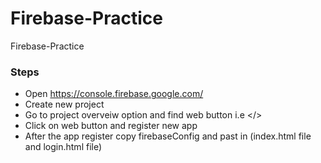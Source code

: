 # Firebase-Practice
Firebase-Practice

### Steps
- Open https://console.firebase.google.com/
- Create new project
- Go to project overveiw option and find web button i.e </>
- Click on web button and register new app
- After the app register copy firebaseConfig and past in (index.html file and login.html file)
